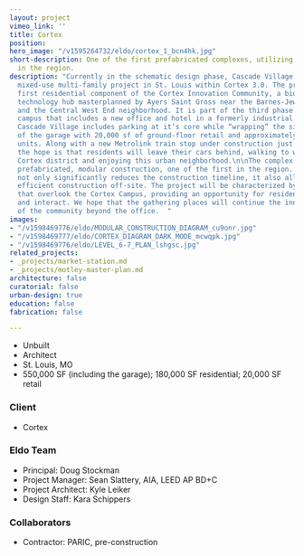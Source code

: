 ```yaml
---
layout: project
vimeo_link: ''
title: Cortex
position: 
hero_image: "/v1595264732/eldo/cortex_1_bcn4hk.jpg"
short-description: One of the first prefabricated complexes, utilizing modular construction,
  in the region.
description: "Currently in the schematic design phase, Cascade Village is a large,
  mixed-use multi-family project in St. Louis within Cortex 3.0. The project is the
  first residential component of the Cortex Innovation Community, a bioscience and
  technology hub masterplanned by Ayers Saint Gross near the Barnes-Jewish Hospital
  and the Central West End neighborhood. It is part of the third phase of a large
  campus that includes a new office and hotel in a formerly industrial neighborhood.
  Cascade Village includes parking at it’s core while “wrapping” the sides and top
  of the garage with 20,000 sf of ground-floor retail and approximately 225 residential
  units. Along with a new Metrolink train stop under construction just a block away,
  the hope is that residents will leave their cars behind, walking to work in the
  Cortex district and enjoying this urban neighborhood.\n\nThe complex will utilize
  prefabricated, modular construction, one of the first in the region. This method
  not only significantly reduces the construction timeline, it also allows for more
  efficient construction off-site. The project will be characterized by roof terraces
  that overlook the Cortex Campus, providing an opportunity for residents to connect
  and interact. We hope that the gathering places will continue the innovative spirit
  of the community beyond the office.  "
images:
- "/v1598469776/eldo/MODULAR_CONSTRUCTION_DIAGRAM_cu9onr.jpg"
- "/v1598469777/eldo/CORTEX_DIAGRAM_DARK_MODE_mcwqpk.jpg"
- "/v1598469776/eldo/LEVEL_6-7_PLAN_lshgsc.jpg"
related_projects:
- _projects/market-station.md
- _projects/motley-master-plan.md
architecture: false
curatorial: false
urban-design: true
education: false
fabrication: false

---
```

* Unbuilt
* Architect
* St. Louis, MO
* 550,000 SF (including the garage); 180,000 SF residential; 20,000 SF retail

### Client

* Cortex

### Eldo Team

* Principal: Doug Stockman
* Project Manager: Sean Slattery, AIA, LEED AP BD+C
* Project Architect: Kyle Leiker
* Design Staff: Kara Schippers

### Collaborators

* Contractor: PARIC, pre-construction